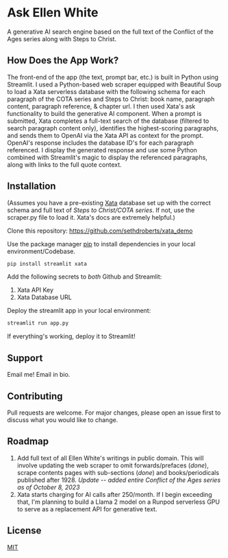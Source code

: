 # Ask Ellen White
A generative AI search engine based on the full text of the Conflict of the Ages series along with Steps to Christ.

## How Does the App Work?
The front-end of the app (the text, prompt bar, etc.) is built in Python using Streamlit. I used a Python-based web scraper equipped with Beautiful Soup to load a Xata serverless database with the following schema for each paragraph of the COTA series and Steps to Christ: book name, paragraph content, paragraph reference, & chapter url. I then used Xata's ask functionality to build the generative AI component. When a prompt is submitted, Xata completes a full-text search of the database (filtered to search paragraph content only), identifies the highest-scoring paragraphs, and sends them to OpenAI via the Xata API as context for the prompt. OpenAI's response includes the database ID's for each paragraph referenced. I display the generated response and use some Python combined with Streamlit's magic to display the referenced paragraphs, along with links to the full quote context.

## Installation

(Assumes you have a pre-existing [Xata](https://xata.io/) database set up with the correct schema and full text of *Steps to Christ/COTA series*. If not, use the scraper.py file to load it. Xata's docs are extremely helpful.)

Clone this repository: https://github.com/sethdroberts/xata_demo

Use the package manager [pip](https://pip.pypa.io/en/stable/) to install dependencies in your local environment/Codebase.

```bash
pip install streamlit xata
```

Add the following secrets to *both* Github and Streamlit:
1. Xata API Key
2. Xata Database URL

Deploy the streamlit app in your local environment:

```bash
streamlit run app.py
```

If everything's working, deploy it to Streamlit!

## Support
Email me! Email in bio.

## Contributing

Pull requests are welcome. For major changes, please open an issue first
to discuss what you would like to change.

## Roadmap
1. Add full text of all Ellen White's writings in public domain. This will involve updating the web scraper to omit forwards/prefaces (*done*), scrape contents pages with sub-sections (*done*) and books/periodicals published after 1928. *Update -- added entire Conflict of the Ages series as of October 8, 2023*
2. Xata starts charging for AI calls after 250/month. If I begin exceeding that, I'm planning to build a Llama 2 model on a Runpod serverless GPU to serve as a replacement API for generative text.

## License

[MIT](https://choosealicense.com/licenses/mit/)